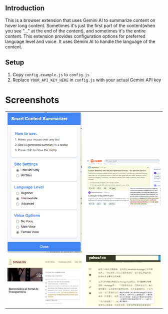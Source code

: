 ## Introduction

This is a browser extension that uses Gemini AI to summarize content on hover long content. Sometimes it's just the first part of the content(when you see "..." at the end of the content), and sometimes it's the entire content. This extension provides configuration options for preferred language level and voice. It uses Gemini AI to handle the language of the content.

## Setup

1. Copy `config.example.js` to `config.js`
2. Replace `YOUR_API_KEY_HERE` in `config.js` with your actual Gemini API key

# Screenshots

<table>
  <tr>
    <td width="50%">
      <img src="assets\images\settings.png" alt="settings"/>
    </td>
    <td width="50%">
      <img src="assets\images\example-en.png" alt="example in English" />
    </td>
  </tr>
  <tr>
    <td width="50%">
      <img src="assets\images\example-es.png" alt="example in Spanish"/>
    </td>
    <td width="50%">
      <img src="assets\images\example-tw.png" alt="example in Traditional Chinese"/>
    </td>
  </tr>  
</table>